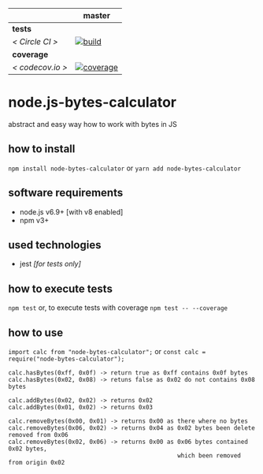 [circle.ci-master-badge]: https://circleci.com/gh/explore-node-js/node.js-bytes-calculator/tree/master.svg?style=svg
[circle.ci-master-link]: https://circleci.com/gh/explore-node-js/node.js-bytes-calculator/tree/master
[codecov.io-master-badge]: https://codecov.io/gh/explore-node-js/node.js-bytes-calculator/branch/master/graph/badge.svg
[codecov.io-master-link]: https://codecov.io/gh/explore-node-js/node.js-bytes-calculator

|                  | master
|---               |---
| __tests__        |
| _< Circle CI >_  | [![build][circle.ci-master-badge]][circle.ci-master-link]
| __coverage__     |
| _< codecov.io >_ | [![coverage][codecov.io-master-badge]][codecov.io-master-link]

# node.js-bytes-calculator
abstract and easy way how to work with bytes in JS

## how to install
`npm install node-bytes-calculator` or `yarn add node-bytes-calculator`

## software requirements
 * node.js v6.9+ [with v8 enabled]
 * npm v3+

## used technologies
 * jest _[for tests only]_
 
## how to execute tests
 `npm test` or, to execute tests with coverage `npm test -- --coverage`

## how to use
`import calc from "node-bytes-calculator";` or `const calc = require("node-bytes-calculator");`

```
calc.hasBytes(0xff, 0x0f) -> return true as 0xff contains 0x0f bytes
calc.hasBytes(0x02, 0x08) -> retuns false as 0x02 do not contains 0x08 bytes

calc.addBytes(0x02, 0x02) -> returns 0x02
calc.addBytes(0x01, 0x02) -> returns 0x03

calc.removeBytes(0x00, 0x01) -> returns 0x00 as there where no bytes
calc.removeBytes(0x06, 0x02) -> returns 0x04 as 0x02 bytes been delete removed from 0x06
calc.removeBytes(0x02, 0x06) -> returns 0x00 as 0x06 bytes contained 0x02 bytes,
                                                which been removed from origin 0x02
```
